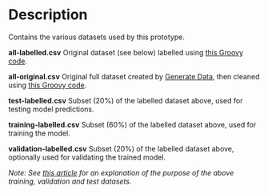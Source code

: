 # Description
Contains the various datasets used by this prototype.

__all-labelled.csv__
Original dataset (see below) labelled using [this Groovy code](https://github.com/Peter-Martin/mobile-subscribers/blob/master/prepare-data/src/Label.groovy).

__all-original.csv__
Original full dataset created by [Generate Data](http://generatedata.com/), then cleaned using [this Groovy code](https://github.com/Peter-Martin/mobile-subscribers/blob/master/prepare-data/src/Clean.groovy).

__test-labelled.csv__
Subset (20%) of the labelled dataset above, used for testing model predictions.

__training-labelled.csv__
Subset (60%) of the labelled dataset above, used for training the model.

__validation-labelled.csv__
Subset (20%) of the labelled dataset above, optionally used for validating the trained model.

*Note: See [this article](https://towardsdatascience.com/train-validation-and-test-sets-72cb40cba9e7) for an
explanation of the purpose of the above training, validation and test datasets.*

